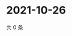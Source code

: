 # 2021-10-26

共 0 条

<!-- BEGIN WEIBO -->
<!-- 最后更新时间 Tue Oct 26 2021 03:00:35 GMT+0800 (China Standard Time) -->

<!-- END WEIBO -->
